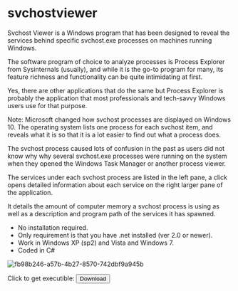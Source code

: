 # svchostviewer
Svchost Viewer is a Windows program that has been designed to reveal the services behind specific svchost.exe processes on machines running Windows.

The software program of choice to analyze processes is Process Explorer from Sysinternals (usually), and while it is the go-to program for many, its feature richness and functionality can be quite intimidating at first.

Yes, there are other applications that do the same but Process Explorer is probably the application that most professionals and tech-savvy Windows users use for that purpose.

Note: Microsoft changed how svchost processes are displayed on Windows 10. The operating system lists one process for each svchost item, and reveals what it is so that it is a lot easier to find out what a process does.

The svchost process caused lots of confusion in the past as users did not know why why several svchost.exe processes were running on the system when they opened the Windows Task Manager or another process viewer.

The services under each svchost process are listed in the left pane, a click opens detailed information about each service on the right larger pane of the application.

It details the amount of computer memory a svchost process is using as well as a description and program path of the services it has spawned.
- No installation required.
- Only requirement is that you have .net installed (ver 2.0 or newer).
- Work in Windows XP (sp2) and Vista and Windows 7.
- Coded in C#

![fb98b246-a57b-4b27-8570-742dbf9a945b](https://user-images.githubusercontent.com/74606519/123817989-e6c39b00-d8f8-11eb-85cb-d42a867c98a7.jpg)

Click to get executible: <a href="">
  <button>Download</button>
</a>
